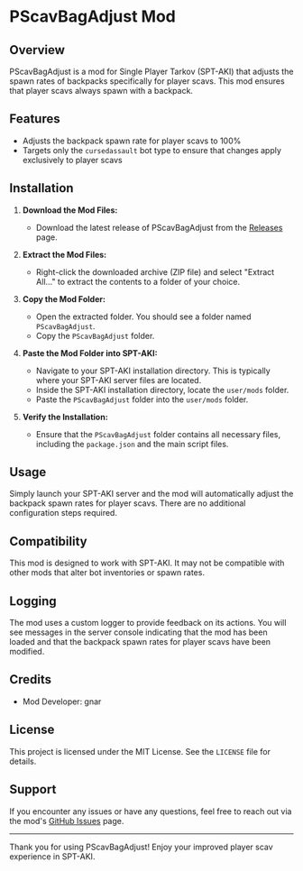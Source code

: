 # PScavBagAdjust Mod

## Overview

PScavBagAdjust is a mod for Single Player Tarkov (SPT-AKI) that adjusts the spawn rates of backpacks specifically for player scavs. This mod ensures that player scavs always spawn with a backpack.

## Features

- Adjusts the backpack spawn rate for player scavs to 100%
- Targets only the `cursedassault` bot type to ensure that changes apply exclusively to player scavs

## Installation

1. **Download the Mod Files:**
   - Download the latest release of PScavBagAdjust from the [Releases](https://github.com/gnar-rip/releases) page.

2. **Extract the Mod Files:**
   - Right-click the downloaded archive (ZIP file) and select "Extract All..." to extract the contents to a folder of your choice.

3. **Copy the Mod Folder:**
   - Open the extracted folder. You should see a folder named `PScavBagAdjust`.
   - Copy the `PScavBagAdjust` folder.

4. **Paste the Mod Folder into SPT-AKI:**
   - Navigate to your SPT-AKI installation directory. This is typically where your SPT-AKI server files are located.
   - Inside the SPT-AKI installation directory, locate the `user/mods` folder.
   - Paste the `PScavBagAdjust` folder into the `user/mods` folder.

5. **Verify the Installation:**
   - Ensure that the `PScavBagAdjust` folder contains all necessary files, including the `package.json` and the main script files.

## Usage

Simply launch your SPT-AKI server and the mod will automatically adjust the backpack spawn rates for player scavs. There are no additional configuration steps required.

## Compatibility

This mod is designed to work with SPT-AKI. It may not be compatible with other mods that alter bot inventories or spawn rates.

## Logging

The mod uses a custom logger to provide feedback on its actions. You will see messages in the server console indicating that the mod has been loaded and that the backpack spawn rates for player scavs have been modified.

## Credits

- Mod Developer: gnar

## License

This project is licensed under the MIT License. See the `LICENSE` file for details.

## Support

If you encounter any issues or have any questions, feel free to reach out via the mod's [GitHub Issues](https://github.com/gnar-rip/issues) page.

---

Thank you for using PScavBagAdjust! Enjoy your improved player scav experience in SPT-AKI.
